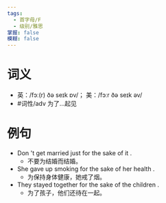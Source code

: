 ```yaml
---
tags:
  - 首字母/F
  - 级别/雅思
掌握: false
模糊: false
---
```

# 词义
- 英：/fɔː(r) ðə seɪk ɒv/； 美：/fɔːr ðə seɪk əv/
- #词性/adv  为了…起见
# 例句
- Don 't get married just for the sake of it .
	- 不要为结婚而结婚。
- She gave up smoking for the sake of her health .
	- 为保持身体健康，她戒了烟。
- They stayed together for the sake of the children .
	- 为了孩子，他们还待在一起。
